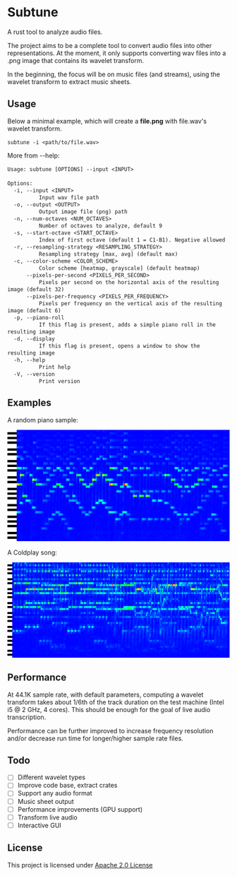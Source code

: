 # Subtune

A rust tool to analyze audio files.

The project aims to be a complete tool to convert audio files into other representations. At the moment, it only
supports converting wav files into a .png image that contains its wavelet transform.

In the beginning, the focus will be on music files (and streams), using the wavelet transform to extract music sheets.

## Usage

Below a minimal example, which will create a **file.png** with file.wav's wavelet transform.

```
subtune -i <path/to/file.wav> 
```

More from --help:

```
Usage: subtune [OPTIONS] --input <INPUT>

Options:
  -i, --input <INPUT>
          Input wav file path
  -o, --output <OUTPUT>
          Output image file (png) path
  -n, --num-octaves <NUM_OCTAVES>
          Number of octaves to analyze, default 9
  -s, --start-octave <START_OCTAVE>
          Index of first octave (default 1 = C1-B1). Negative allowed
  -r, --resampling-strategy <RESAMPLING_STRATEGY>
          Resampling strategy [max, avg] (default max)
  -c, --color-scheme <COLOR_SCHEME>
          Color scheme [heatmap, grayscale] (default heatmap)
      --pixels-per-second <PIXELS_PER_SECOND>
          Pixels per second on the horizontal axis of the resulting image (default 32)
      --pixels-per-frequency <PIXELS_PER_FREQUENCY>
          Pixels per frequency on the vertical axis of the resulting image (default 6)
  -p, --piano-roll
          If this flag is present, adds a simple piano roll in the resulting image
  -d, --display
          If this flag is present, opens a window to show the resulting image
  -h, --help
          Print help
  -V, --version
          Print version

```

## Examples

A random piano sample:

![piano](outputs/piano.png)

A Coldplay song:

![coldplay](outputs/coldplay.png)

## Performance

At 44.1K sample rate, with default parameters, computing a wavelet transform takes about 1/6th of the track duration on
the test machine (Intel i5 @ 2 GHz, 4 cores). This should be enough for the goal of live audio transcription.

Performance can be further improved to increase frequency resolution and/or decrease run time for
longer/higher sample rate files.

## Todo

- [ ] Different wavelet types
- [ ] Improve code base, extract crates
- [ ] Support any audio format
- [ ] Music sheet output
- [ ] Performance improvements (GPU support)
- [ ] Transform live audio
- [ ] Interactive GUI

## License

This project is licensed under [Apache 2.0 License](LICENSE)


